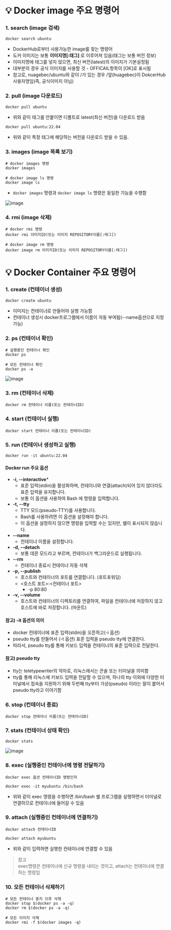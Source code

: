 # 💡 Docker image 주요 명령어
### 1. search (image 검색)
```
docker search ubuntu
```
- DockerHub로부터 사용가능한 image를 찾는 명령어
- 도커 이미지는 보통 **이미지명[:태그]** 로 이루어져 있음(태그는 보통 버전 정보)
- 이미지명에 태그를 넣지 않으면, 최신 버전(latest)의 이미지가 기본설정됨
- 대부분의 경우 공식 이미지를 사용할 것 - OFFICAIL항목이 [OK]로 표시됨
- 참고로, nuagebec/ubuntu와 같이 /가 있는 경우 /앞(huagebec)이 DokcerHub사용자명임(즉, 공식이미지 아님)

### 2. pull (image 다운로드)
```
docker pull ubuntu
```
- 위와 같이 태그를 안붙이면 디폴트로 latest(최신 버전)을 다운로드 받음
```
docker pull ubuntu:22.04
```
- 위와 같이 특정 태그에 해당하는 버전을 다운로드 받을 수 있음.

### 3. images (image 목록 보기)
```
# docker images 명령
docker images

# docker image ls 명령
docker image ls
```
- `docker images` 명령과 `docker image ls` 명령은 동일한 기능을 수행함

![image](https://github.com/shin-je-woo/TIL/assets/39439576/0317f867-5f72-473c-a0f4-f6397c8970e3)

### 4. rmi (image 삭제)
```
# docker rmi 명령
docker rmi 이미지ID(또는 이미지 REPOSITORY이름[:태그])

# docker image rm 명령
docker image rm 이미지ID(또는 이미지 REPOSITORY이름[:태그])
```

# 💡 Docker Container 주요 명령어
### 1. create (컨테이너 생성)
```
docker create ubuntu
```
- 이미지는 컨테이너로 만들어야 실행 가능함
- 컨테이너 생성시 docker프로그램에서 이름이 자동 부여됨(--name옵션으로 지정 가능)

### 2. ps (컨테이너 확인)
```
# 실행중인 컨테이너 확인
docker ps

# 모든 컨테이너 확인
docker ps -a
```
![image](https://github.com/shin-je-woo/TIL/assets/39439576/dd4baf22-0f6d-405e-98b5-d86adf73e1e0)


### 3. rm (컨테이너 삭제)
```
docker rm 컨테이너 이름(또는 컨테이너ID)
```

### 4. start (컨테이너 실행)
```
docker start 컨테이너 이름(또는 컨테이너ID)
```

### 5. run (컨테이너 생성하고 실행)
```
docker run -it ubuntu:22.04
```
#### Docker run 주요 옵션
- **-i, --interactive***
  - 표준 입력(stdin)을 활성화하며, 컨테이너와 연결(attach)되어 있지 않더라도 표준 입력을 유지합니다.
  - 보통 이 옵션을 사용하여 Bash 에 명령을 입력합니다.
- **-t, --tty**
  - TTY 모드(pseudo-TTY)를 사용합니다.
  - Bash를 사용하려면 이 옵션을 설정해야 합니다.
  - 이 옵션을 설정하지 않으면 명령을 입력할 수는 있지만, 쉘이 표시되지 않습니다.
- **--name**
  - 컨테이너 이름을 설정합니다.
- **-d, --detach**
  - 보통 데몬 모드라고 부르며, 컨테이너가 백그라운드로 실행됩니다.
- **--rm**
  - 컨테이너 종료시 컨테이너 자동 삭제
- **-p, --publish**
  - 호스트와 컨테이너의 포트를 연결합니다. (포트포워딩)
  - <호스트 포트>:<컨테이너 포트>
    - -p 80:80
- **-v, --volume**
  - 호스트와 컨테이너의 디렉토리를 연결하여, 파일을 컨테이너에 저장하지 않고 호스트에 바로 저장합니다. (마운트)

#### 참고) -it 옵션의 의미
- docker 컨테이너에 표준 입력(stdin)을 오픈하고(-i 옵션)
- pseudo tty를 만들어서 (-t 옵션) 표준 입력을 pseudo tty에 연결한다.
- 따라서, pseudo tty를 통해 키보드 입력을 컨테이너의 표준 입력으로 전달한다.

#### 참고) pseudo tty
- tty는 teletypewriter의 약자로, 리눅스에서는 콘솔 또는 터미널을 의미함
- tty를 통해 리눅스에 키보드 입력을 전달할 수 있으며, 하나의 tty 이외에 다양한 터미널에서 접속을 지원하기 위해 두번째 tty부터 가상(pseudo) 이라는 말이 붙어서 pseudo tty라고 이야기함

### 6. stop (컨테이너 종료)
```
docker stop 컨테이너 이름(또는 컨테이너ID)
```

### 7. stats (컨테이너 상태 확인)
```
docker stats
```
![image](https://github.com/shin-je-woo/TIL/assets/39439576/2d646497-4ff3-4cc5-bd9d-f0209e7939a3)

### 8. exec (실행중인 컨테이너에 명령 전달하기)
```
docker exec 옵션 컨테이너ID 명령인자
```
```
docker exec -it myubuntu /bin/bash
```
- 위와 같이 exec 명령을 수행하면 /bin/bash 쉘 프로그램을 실행하면서 터미널로 연결하므로 컨테이너에 들어갈 수 있음

### 9. attach (실행중인 컨테이너에 연결하기)
```
docker attach 컨테이너ID
```
```
docker attach myubuntu
```
- 위와 같이 입력하면 실행한 컨테이너에 연결할 수 있음

> 참고  
> exec명령은 컨테이너에 신규 명령을 내리는 것이고, attach는 컨테이너에 연결하는 명령임

### 10. 모든 컨테이너 삭제하기
```
# 모든 컨테이너 중지 이후 삭제
docker stop $(docker ps -a -q)
docker rm $(docker ps -a -q)

# 모든 이미지 삭제
docker rmi -f $(docker images -q)
```

